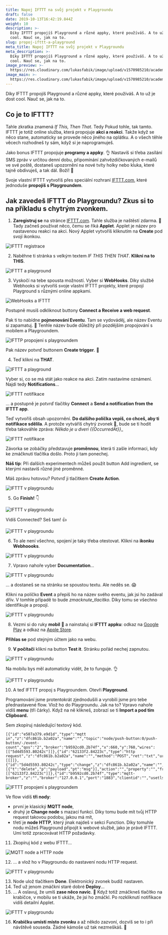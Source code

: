 ```yaml
---
title: Napoj IFTTT na svůj projekt v Playgroundu
draft: false
date: 2019-10-13T16:42:19.844Z
weight: 10
description: >-
  Díky IFTTT propojíš Playground a různé appky, které používáš. A to už je dost
  cool. Nauč se, jak na to.
slug: propoj-ifttt-a-playground
meta_title: Napoj IFTTT na svůj projekt v Playgroundu
meta_description: >-
  Díky IFTTT propojíš Playground a různé appky, které používáš. A to už je dost
  cool. Nauč se, jak na to.
image_preview: >-
  https://res.cloudinary.com/lukasfabik/image/upload/v1570985210/academy/connect-ifttt-with-your-project-with-the-playground/image19.png
image_main: >-
  https://res.cloudinary.com/lukasfabik/image/upload/v1570985210/academy/connect-ifttt-with-your-project-with-the-playground/image19.png
---
```

Díky IFTTT propojíš Playground a různé appky, které používáš. A to už je dost cool. Nauč se, jak na to.

## Co je to IFTTT?

Tahle zkratka znamená _If This, Then That_. Tedy Pokud tohle, tak tamto. IFTTT je totiž online služba, která propojuje **akci a reakci**. Takže když se něco stane, automaticky se provede něco jiného na oplátku. A o všech těhle věcech rozhodneš ty sám, když si je naprogramuješ.

Jako bonus IFTTT propojuje **programy a appky**. 👌 Nastavíš si třeba zasílání SMS zpráv v určitou denní dobu, připomínání zahvězdičkovaných e-mailů ve své poště, dostaneš upozornění na nové tvíty holky nebo kluka, které tajně obdivuješ, a tak dál. Boží! 🤡

Svoje vlastní IFTTT vytvoříš přes speciální rozhraní [IFTTT.com](https://ifttt.com/), které jednoduše **propojíš s Playgroundem**.

## Jak zavedeš IFTTT do Playgroundu? Zkus si to na příkladu s chytrým zvonkem.

1. **Zaregistruj se** na stránce [IFTTT.com](https://ifttt.com/). Tahle služba je naštěstí zdarma. 🤑 Tady začneš používat něco, čemu se říká **Applet**. Applet je název pro nastavenou reakci na akci. Nový Applet vytvoříš kliknutím na **Create** pod svojí ikonkou.

![IFTTT registrace](https://res.cloudinary.com/lukasfabik/image/upload/v1570985210/academy/connect-ifttt-with-your-project-with-the-playground/image18.png)

2. Naběhne ti stránka s velkým textem _IF THIS THEN THAT_. **Klikni na to THIS**.

![IFTTT a playground](https://res.cloudinary.com/lukasfabik/image/upload/v1570985207/academy/connect-ifttt-with-your-project-with-the-playground/image13.png)

3. Vyskočí na tebe spousta možností. Vyber si **WebHooks**. Díky službě Webhooks si vytvoříš svoje vlastní IFTTT projekty, které propojí Playground s různými online appkami.

![WebHooks a IFTTT](https://res.cloudinary.com/lukasfabik/image/upload/v1570985204/academy/connect-ifttt-with-your-project-with-the-playground/image1.png)

Postupně musíš odkliknout buttony **Connect a Receive a web request**.

Pak ti to nabídne **pojmenování Eventu**. Tam se vydováděj, ale název Eventu si zapamatuj. 👀 Tenhle název bude důležitý při pozdějším propojování s mobilem a Playgroundem.

![IFTTP propojení s playgroundem](https://res.cloudinary.com/lukasfabik/image/upload/v1570985205/academy/connect-ifttt-with-your-project-with-the-playground/image7.png)

Pak název potvrď buttonem **Create trigger**. 🙌

4. Teď klikni na **THAT**.

![IFTTT a playground](https://res.cloudinary.com/lukasfabik/image/upload/v1570985207/academy/connect-ifttt-with-your-project-with-the-playground/image13.png)

Vyber si, co se má stát jako reakce na akci. Zatím nastavíme oznámení. Najdi tedy **Notifications**…

![IFTTT notifikace](https://res.cloudinary.com/lukasfabik/image/upload/v1570985204/academy/connect-ifttt-with-your-project-with-the-playground/image6.png)

… a postupně je potvrď tlačítky **Connect** a **Send a notification from the IFTTT app**.

Teď vytvoříš obsah upozornění. **Do dalšího políčka vepiš, co chceš, aby ti notifikace sdělila**. A protože vytváříš chytrý zvonek 🔔, bude se ti hodit třeba takováhle zpráva:
_Někdo je u dveri {{OccurredAt}}__

![IFTTT notifikace](https://res.cloudinary.com/lukasfabik/image/upload/v1570985209/academy/connect-ifttt-with-your-project-with-the-playground/image15.png)

Závorka se zobáčky představuje **proměnnou**, která ti zašle informaci, kdy ke zmáčknutí tlačítka došlo. Proto ji tam ponechej.

**Náš tip**: Při dalších experimentech můžeš použít button Add ingredient, se kterými nastavíš různé jiné proměnné.

Máš zprávu hotovou? Potvrď ji tlačítkem **Create Action**.

![IFTTT v playgroundu](https://res.cloudinary.com/lukasfabik/image/upload/v1570985209/academy/connect-ifttt-with-your-project-with-the-playground/image9.png)

5. Go **Finish!** 👇

![IFTTT v playgroundu](https://res.cloudinary.com/lukasfabik/image/upload/v1570985210/academy/connect-ifttt-with-your-project-with-the-playground/image19.png)

Vidíš Connected? Seš tam! 👍

![IFTTT v playgroundu](https://res.cloudinary.com/lukasfabik/image/upload/v1570985207/academy/connect-ifttt-with-your-project-with-the-playground/image12.png)

6. To ale není všechno, spojení je taky třeba otestovat. Klikni na **ikonku Webhoooks**.

![IFTTT v playgroundu](https://res.cloudinary.com/lukasfabik/image/upload/v1570985209/academy/connect-ifttt-with-your-project-with-the-playground/image16.png)

7. Vpravo nahoře vyber **Documentation**…

![IFTTT v playgroundu](https://res.cloudinary.com/lukasfabik/image/upload/v1570985208/academy/connect-ifttt-with-your-project-with-the-playground/image14.png)

… a dostaneš se na stránku se spoustou textu. Ale neděs se. 😱

Klikni na políčko **Event** a přepiš ho na název svého eventu, jak jsi ho zadával dřív. V tomhle případě to bude _zmacknute_tlacitko_. Díky tomu se všechno identifikuje a propojí.

![IFTTT v playgroundu](https://res.cloudinary.com/lukasfabik/image/upload/v1570985209/academy/connect-ifttt-with-your-project-with-the-playground/image17.png)

8. Vezmi si do ruky **mobil** 📱 a nainstaluj si **IFTTT appku**: odkaz na [Google Play](https://play.google.com/store/apps/details?id=com.ifttt.ifttt&hl=cs) a odkaz na [Apple Store](https://apps.apple.com/us/app/ifttt/id660944635).

**Přihlas se** pod stejným účtem jako na webu.

9. **V počítači** klikni na button **Test it**. Stránku pořád nechej zapnutou.

![IFTTT v playgroundu](https://res.cloudinary.com/lukasfabik/image/upload/v1570985209/academy/connect-ifttt-with-your-project-with-the-playground/image11.png)

Na mobilu bys měl automaticky vidět, že to funguje. 👌

![IFTTT v playgroundu](https://res.cloudinary.com/lukasfabik/image/upload/v1570985203/academy/connect-ifttt-with-your-project-with-the-playground/image3.png)

10. A teď IFTTT propoj s Playgroundem. Otevři **Playground**.

Programování jsme protentokrát zjednodušili a vyrobili jsme pro tebe přednastavené flow. Vlož ho do Playgroundu. Jak na to? Vpravo nahoře vidíš **menu** (tři čárky). Když na ně klikneš, zobrazí se ti **Import a pod tím Clipboard.**

Sem zkopíruj následující textový kód.

```
[{"id":"e507a379.e9d1d","type":"mqtt in","z":"dfc861b.b2a02a","name":"","topic":"node/push-button:0/push-button/-/event-count","qos":"2","broker":"b9592cd0.2b74f","x":660,"y":760,"wires":[["5d4d5593.80242c"]]},{"id":"62133f2.84223c","type":"http request","z":"dfc861b.b2a02a","name":"","method":"POST","ret":"txt","url":"","tls":"","x":1010,"y":760,"wires":\[[]]},{"id":"5d4d5593.80242c","type":"change","z":"dfc861b.b2a02a","name":"","rules":\[{"t":"delete","p":"payload","pt":"msg"}],"action":"","property":"","from":"","to":"","reg":false,"x":890,"y":860,"wires":\[["62133f2.84223c"]]},{"id":"b9592cd0.2b74f","type":"mqtt-broker","z":"","broker":"127.0.0.1","port":"1883","clientid":"","usetls":false,"compatmode":true,"keepalive":"60","cleansession":true,"willTopic":"","willQos":"0","willPayload":"","birthTopic":"","birthQos":"0","birthPayload":""}]
```

![IFTTT propojení s playgroundem](https://res.cloudinary.com/lukasfabik/image/upload/v1570985205/academy/connect-ifttt-with-your-project-with-the-playground/image2.png)

Ve flow vidíš **tři nody**:

* první je klasický **MQTT node**,
* druhý je **Change node** s mazací funkcí. Díky tomu bude mít tvůj HTTP request takovou podobu, jakou má mít,
* třetí je **node HTTP**, který jinak najdeš v sekci Function. Díky tomuhle nodu můžeš Playground připojit k webové službě, jako je právě IFTTT. Umí totiž zpracovávat HTTP požadavky.

11. Zkopíruj kód z webu IFTTT...

![MQTT node a HTTP node](https://res.cloudinary.com/lukasfabik/image/upload/v1570985207/academy/connect-ifttt-with-your-project-with-the-playground/image8.png)

12. … a vlož ho v Playgroundu do nastavení nodu HTTP request.

![IFTTT v playgroundu](https://res.cloudinary.com/lukasfabik/image/upload/v1570985207/academy/connect-ifttt-with-your-project-with-the-playground/image10.png)

13. Node ulož tlačítkem **Done**. Elektronický zvonek budiž nastaven.
14. Teď už jenom zmáčkni staré dobré **Deploy**...
15. … A oslavuj, že umíš **zase něco navíc**. 👏 Když totiž zmáčkneš tlačítko na krabičce, v mobilu se ti ukáže, že jsi ho zmáčkl. Po rozkliknutí notifikace vidíš detailní Applet.

![IFTTT v playgroundu](https://res.cloudinary.com/lukasfabik/image/upload/v1570985206/academy/connect-ifttt-with-your-project-with-the-playground/image4.png)

16. **Krabičku umísti místo zvonku** a až někdo zazvoní, dozvíš se to i při návštěvě souseda. Žádné kámoše už tak nezmeškáš. 👋
